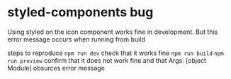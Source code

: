 # styled-components bug

Using styled on the icon component works fine in development.
[]()
But this error message occurs when running from build
[]()

steps to reproduce
`npm run dev`
check that it works fine
`npm run build`
`npm run preview`
confirm that it does not work fine and that Args: [object Module] obsurces error message

